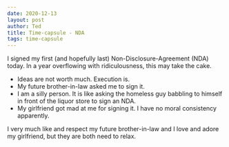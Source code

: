 ```yaml
---
date: 2020-12-13
layout: post
author: Ted
title: Time-capsule - NDA
tags: time-capsule
---
```

I signed my first (and hopefully last) Non-Disclosure-Agreement (NDA) today. In a year overflowing with ridiculousness, this may take the cake.

- Ideas are not worth much. Execution is.
- My future brother-in-law asked me to sign it.
- I am a silly person. It is like asking the homeless guy babbling to himself in front of the liquor store to sign an NDA. 
- My girlfriend got mad at me for signing it. I have no moral consistency apparently.

I very much like and respect my future brother-in-law and I love and adore my girlfriend, but they are both need to relax.
